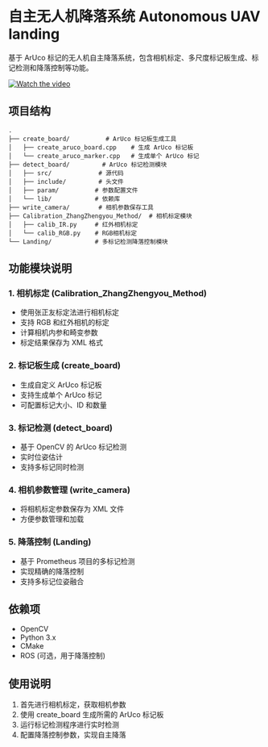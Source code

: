 
# 自主无人机降落系统 Autonomous UAV landing

基于 ArUco 标记的无人机自主降落系统，包含相机标定、多尺度标记板生成、标记检测和降落控制等功能。

[![Watch the video](https://img.youtube.com/vi/-TyZk7rWsks/hqdefault.jpg)](https://www.youtube.com/watch?v=-TyZk7rWsks)


## 项目结构

```
.
├── create_board/          # ArUco 标记板生成工具
│   ├── create_aruco_board.cpp    # 生成 ArUco 标记板
│   └── create_aruco_marker.cpp   # 生成单个 ArUco 标记
├── detect_board/         # ArUco 标记检测模块
│   ├── src/             # 源代码
│   ├── include/         # 头文件
│   ├── param/          # 参数配置文件
│   └── lib/            # 依赖库
├── write_camera/        # 相机参数保存工具
├── Calibration_ZhangZhengyou_Method/  # 相机标定模块
│   ├── calib_IR.py     # 红外相机标定
│   └── calib_RGB.py    # RGB相机标定
└── Landing/            # 多标记检测降落控制模块
```

## 功能模块说明

### 1. 相机标定 (Calibration_ZhangZhengyou_Method)
- 使用张正友标定法进行相机标定
- 支持 RGB 和红外相机的标定
- 计算相机内参和畸变参数
- 标定结果保存为 XML 格式

### 2. 标记板生成 (create_board)
- 生成自定义 ArUco 标记板
- 支持生成单个 ArUco 标记
- 可配置标记大小、ID 和数量

### 3. 标记检测 (detect_board)
- 基于 OpenCV 的 ArUco 标记检测
- 实时位姿估计
- 支持多标记同时检测

### 4. 相机参数管理 (write_camera)
- 将相机标定参数保存为 XML 文件
- 方便参数管理和加载

### 5. 降落控制 (Landing)
- 基于 Prometheus 项目的多标记检测
- 实现精确的降落控制
- 支持多标记位姿融合

## 依赖项
- OpenCV
- Python 3.x
- CMake
- ROS (可选，用于降落控制)

## 使用说明
1. 首先进行相机标定，获取相机参数
2. 使用 create_board 生成所需的 ArUco 标记板
3. 运行标记检测程序进行实时检测
4. 配置降落控制参数，实现自主降落



